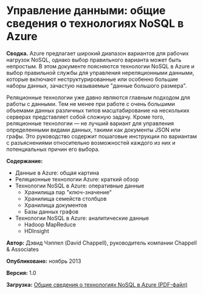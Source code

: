 <properties linkid="manage-hdinsight-understand-nosql" urlDisplayName="Общие сведения о технологиях NoSQL" pageTitle="Общие сведения о технологиях NoSQL в Azure | Azure" metaKeywords="" description="Узнайте, как технологии NoSQL на HDInsight способны помочь в управлении данными, которые не подходят для реляционных баз данных, например большими наборами данных, документами JSON или диаграммами." umbracoNaviHide="0" disqusComments="1" editor="cgronlun" manager="paulettm" services="storage,hdinsight" documentationCenter="" title="Управление данными: общие сведения о технологиях NoSQL в Azure" authors="dchappell" />

# Управление данными: общие сведения о технологиях NoSQL в Azure

**Сводка.** Azure предлагает широкий диапазон вариантов для рабочих нагрузок NoSQL, однако выбор правильного варианта может быть непростым.  В этом документе поясняются технологии NoSQL в Azure и выбор правильной службы для управления нереляционными данными, которые включают неструктурированные или особенно большие наборы данных, зачастую называемые "данные большого размера". 

Реляционные технологии уже давно являются главным подходом для работы с данными. Тем не менее при работе с очень большими объемами данных различных типов масштабирование на нескольких серверах представляет собой сложную задачу. Кроме того, реляционные технологии — не лучший вариант для управления определенными видами данных, такими как документы JSON или графы. Это руководство содержит пошаговые инструкции по вариантам с разъяснениями относительно возможностей каждого из них и потенциальных причин его выбора.

**Содержание:**

* Данные в Azure: общая картина	
* Реляционные технологии Azure: краткий обзор	
* Технологии NoSQL в Azure: оперативные данные	
	* Хранилища пар "ключ-значение"	
	* Хранилища семейств столбцов	
	* Хранилища документов	
	* Базы данных графов	
* Технологии NoSQL в Azure: аналитические данные	
	* Hadoop MapReduce	
	* HDInsight	

**Автор:** Дэвид Чэппел (David Chappell), руководитель компании Chappell & Associates

**Опубликовано:** ноябрь 2013

**Версия:** 1.0

**Загрузка:** <a href="http://go.microsoft.com/fwlink/p/?LinkId=330292" target="_blank">Общие сведения о технологиях NoSQL в Azure (PDF-файл)</a>


